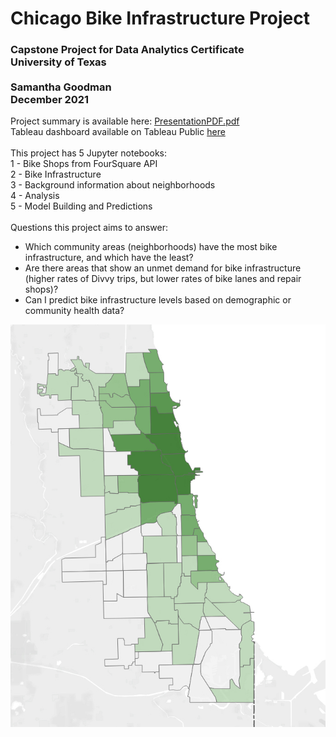 # Chicago Bike Infrastructure Project
<h3>Capstone Project for Data Analytics Certificate<br>
University of Texas<br><br>
Samantha Goodman
<Br>December 2021</h3>
Project summary is available here: <a href="https://github.com/sjegoodman/BikeInfrastructure/blob/main/PresentationPDF.pdf">PresentationPDF.pdf</a>
<br>Tableau dashboard available on Tableau Public
<a href="https://public.tableau.com/app/profile/samantha2686/viz/BikeInfrastructureWorkbook/Dashboard">here</a>
<br><br>     
This project has 5 Jupyter notebooks:<br>
        1 - Bike Shops from FourSquare API<br>
        2 - Bike Infrastructure<br>
        3 - Background information about neighborhoods<br>
        4 - Analysis<br>
        5 - Model Building and Predictions<br><br>
    Questions this project aims to answer:<br>
    <ul><li>Which community areas (neighborhoods) have the most bike infrastructure, and which have the least?</li>
<li>Are there areas that show an unmet demand for bike infrastructure (higher rates of Divvy trips, but lower rates of bike lanes and repair shops)?</li>
            <li>Can I predict bike infrastructure levels based on demographic or community health data?</ul>
<img src="https://raw.githubusercontent.com/sjegoodman/BikeInfrastructure/main/InfrastructureMapChi.jpg" alt="Map of Chicago Bike Infrastructure">
